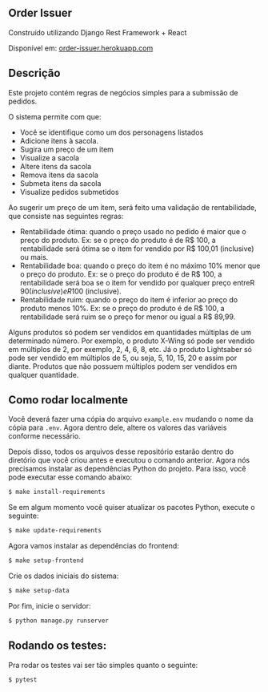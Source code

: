 ## Order Issuer

Construído utilizando Django Rest Framework + React

Disponível em: [order-issuer.herokuapp.com](order-issuer.herokuapp.com/)

## Descrição
Este projeto contém regras de negócios simples para a submissão de pedidos.

O sistema permite com que:

- Você se identifique como um dos personagens listados
- Adicione itens à sacola.
- Sugira um preço de um item
- Visualize a sacola
- Altere itens da sacola
- Remova itens da sacola
- Submeta itens da sacola
- Visualize pedidos submetidos

Ao sugerir um preço de um item, será feito uma validação de rentabilidade, que consiste nas seguintes regras:
- Rentabilidade ótima: quando o preço usado no pedido é maior que o preço do produto. Ex: se o preço do produto é de R$ 100, a rentabilidade será ótima se o item for​ ​vendido​ ​por​ ​R$​ ​100,01​ ​(inclusive)​ ​ou​ ​mais.
- Rentabilidade boa: quando o preço do item é no máximo 10% menor que o preço do produto. Ex: se o preço do produto é de R$ 100, a rentabilidade será boa se o item for vendido​ ​por​ ​qualquer​ ​preço​ ​entre​ ​R$​ ​90​ ​(inclusive)​ ​e​ ​R$​ ​100​ ​(inclusive).
- Rentabilidade ruim: quando o preço do item é inferior ao preço do produto menos 10%. Ex: se o preço do produto é de R$ 100, a rentabilidade será ruim se o preço for menor​ ​ou​ ​igual​ ​a​ ​R$​ ​89,99.

Alguns produtos só podem ser vendidos em quantidades múltiplas de um determinado número. Por exemplo, o produto X-Wing só pode ser vendido em múltiplos de 2, por exemplo, 2, 4, 6, 8, etc. Já o produto Lightsaber só pode ser vendido em múltiplos de 5, ou seja, 5, 10, 15, 20 e assim por diante. Produtos que não possuem múltiplos podem ser vendidos​ ​em​ ​qualquer​ ​quantidade.

## Como rodar localmente

Você deverá fazer uma cópia do arquivo `example.env` mudando o nome da cópia para `.env`. Agora dentro dele, altere os valores das variáveis conforme necessário.

Depois disso, todos os arquivos desse repositório estarão dentro do diretório que você criou antes e executou o comando anterior. Agora nós precisamos instalar as dependências Python do projeto. Para isso, você pode executar esse comando abaixo:

```bash
$ make install-requirements
```

Se em algum momento você quiser atualizar os pacotes Python, execute o seguinte:

```bash
$ make update-requirements
```

Agora vamos instalar as dependências do frontend:

```bash
$ make setup-frontend
```

Crie os dados iniciais do sistema:

```bash
$ make setup-data
```

Por fim, inicie o servidor:

```bash
$ python manage.py runserver
```

Rodando os testes:
------------------

Pra rodar os testes vai ser tão simples quanto o seguinte:

```bash
$ pytest
```
